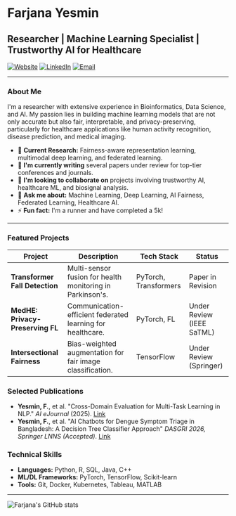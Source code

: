 # Farjana Yesmin

## Researcher | Machine Learning Specialist | Trustworthy AI for Healthcare

[![Website](https://img.shields.io/badge/Website-Portfolio-green)](https://farjana-yesmin.github.io)
[![LinkedIn](https://img.shields.io/badge/LinkedIn-Profile-blue)](https://www.linkedin.com/in/farjana-yesmin/)
[![Email](https://img.shields.io/badge/Email-Contact-red)](mailto:farjanayesmin76@gmail.com)

---

### About Me

I'm a researcher with extensive experience in Bioinformatics, Data Science, and AI. My passion lies in building machine learning models that are not only accurate but also fair, interpretable, and privacy-preserving, particularly for healthcare applications like human activity recognition, disease prediction, and medical imaging.

- 🔬 **Current Research:** Fairness-aware representation learning, multimodal deep learning, and federated learning.
- 📝 **I'm currently writing** several papers under review for top-tier conferences and journals.
- 🤝 **I'm looking to collaborate on** projects involving trustworthy AI, healthcare ML, and biosignal analysis.
- 💬 **Ask me about:** Machine Learning, Deep Learning, AI Fairness, Federated Learning, Healthcare AI.
- ⚡ **Fun fact:** I'm a runner and have completed a 5k!

---

### Featured Projects

| Project | Description | Tech Stack | Status |
|---------|-------------|------------|--------|
| **Transformer Fall Detection** | Multi-sensor fusion for health monitoring in Parkinson's. | PyTorch, Transformers | Paper in Revision |
| **MedHE: Privacy-Preserving FL** | Communication-efficient federated learning for healthcare. | PyTorch, FL | Under Review (IEEE SaTML) |
| **Intersectional Fairness** | Bias-weighted augmentation for fair image classification. | TensorFlow | Under Review (Springer) |

### Selected Publications

- **Yesmin, F.**, et al. "Cross-Domain Evaluation for Multi-Task Learning in NLP." _AI eJournal_ (2025). [Link](https://papers.ssrn.com/abstract=5018566)
- **Yesmin, F.**, et al. "AI Chatbots for Dengue Symptom Triage in Bangladesh: A Decision Tree Classifier Approach" _DASGRI 2026, Springer LNNS (Accepted)_. [Link]()

### Technical Skills

- **Languages:** Python, R, SQL, Java, C++
- **ML/DL Frameworks:** PyTorch, TensorFlow, Scikit-learn
- **Tools:** Git, Docker, Kubernetes, Tableau, MATLAB

---

![Farjana's GitHub stats](https://github-readme-stats.vercel.app/api?username=Farjana-Yesmin&show_icons=true&theme=radical)
